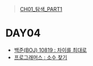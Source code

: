 > [CH01_탐색_PART1](../)

# DAY04
- [백준(BOJ) 10819 : 차이를 최대로](./BOJ_10819)
- [프로그래머스 : 소수 찾기](./PRG_42839)